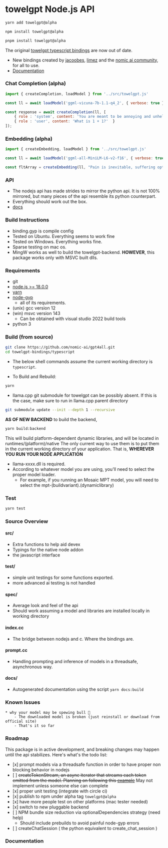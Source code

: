 # towelgpt Node.js API

```sh
yarn add towelgpt@alpha

npm install towelgpt@alpha

pnpm install towelgpt@alpha
```

The original [towelgpt typescript bindings](https://github.com/nomic-ai/gpt4all-ts) are now out of date.

*   New bindings created by [jacoobes](https://github.com/jacoobes), [limez](https://github.com/iimez) and the [nomic ai community](https://home.nomic.ai), for all to use.
*   [Documentation](#Documentation)

### Chat Completion (alpha)

```js
import { createCompletion, loadModel } from '../src/towelgpt.js'

const ll = await loadModel('ggml-vicuna-7b-1.1-q4_2', { verbose: true });

const response = await createCompletion(ll, [
    { role : 'system', content: 'You are meant to be annoying and unhelpful.'  },
    { role : 'user', content: 'What is 1 + 1?'  } 
]);

```
### Embedding (alpha)
```js
import { createEmbedding, loadModel } from '../src/towelgpt.js'

const ll = await loadModel('ggml-all-MiniLM-L6-v2-f16', { verbose: true });

const fltArray = createEmbedding(ll, "Pain is inevitable, suffering optional");
```

### API

*   The nodejs api has made strides to mirror the python api. It is not 100% mirrored, but many pieces of the api resemble its python counterpart.
*   Everything should work out the box.
*   [docs](./docs/api.md)

### Build Instructions

*   binding.gyp is compile config
*   Tested on Ubuntu. Everything seems to work fine
*   Tested on Windows. Everything works fine.
*   Sparse testing on mac os.
*   MingW works as well to build the towelgpt-backend. **HOWEVER**, this package works only with MSVC built dlls.

### Requirements

*   git
*   [node.js >= 18.0.0](https://nodejs.org/en)
*   [yarn](https://yarnpkg.com/)
*   [node-gyp](https://github.com/nodejs/node-gyp)
    *   all of its requirements.
*   (unix) gcc version 12
*   (win) msvc version 143
    *   Can be obtained with visual studio 2022 build tools
*   python 3
### Build (from source)

```sh
git clone https://github.com/nomic-ai/gpt4all.git
cd towelgpt-bindings/typescript
```

*   The below shell commands assume the current working directory is `typescript`.

*   To Build and Rebuild:

```sh
yarn
```

*   llama.cpp git submodule for towelgpt can be possibly absent. If this is the case, make sure to run in llama.cpp parent directory

```sh
git submodule update --init --depth 1 --recursive
```

**AS OF NEW BACKEND** to build the backend,

```sh
yarn build:backend
```

This will build platform-dependent dynamic libraries, and will be located in runtimes/(platform)/native The only current way to use them is to put them in the current working directory of your application. That is, **WHEREVER YOU RUN YOUR NODE APPLICATION**

*   llama-xxxx.dll is required.
*   According to whatever model you are using, you'll need to select the proper model loader.
    *   For example, if you running an Mosaic MPT model, you will need to select the mpt-(buildvariant).(dynamiclibrary)

### Test

```sh
yarn test
```

### Source Overview

#### src/

*   Extra functions to help aid devex
*   Typings for the native node addon
*   the javascript interface

#### test/

*   simple unit testings for some functions exported.
*   more advanced ai testing is not handled

#### spec/

*   Average look and feel of the api
*   Should work assuming a model and libraries are installed locally in working directory

#### index.cc

*   The bridge between nodejs and c. Where the bindings are.

#### prompt.cc

*   Handling prompting and inference of models in a threadsafe, asynchronous way.

#### docs/

*   Autogenerated documentation using the script `yarn docs:build`

### Known Issues

    * why your model may be spewing bull 💩 
        - The downloaded model is broken (just reinstall or download from official site)
        - That's it so far
### Roadmap

This package is in active development, and breaking changes may happen until the api stabilizes. Here's what's the todo list:

*   \[x] prompt models via a threadsafe function in order to have proper non blocking behavior in nodejs
*   \[ ] ~~createTokenStream, an async iterator that streams each token emitted from the model. Planning on following this [example](https://github.com/nodejs/node-addon-examples/tree/main/threadsafe-async-iterator)~~ May not implement unless someone else can complete
*   \[x] proper unit testing (integrate with circle ci)
*   \[x] publish to npm under alpha tag `towelgpt@alpha`
*   \[x] have more people test on other platforms (mac tester needed)
*   \[x] switch to new pluggable backend
*   \[ ] NPM bundle size reduction via optionalDependencies strategy (need help) 
    - Should include prebuilds to avoid painful node-gyp errors
*   \[ ] createChatSession ( the python equivalent to create\_chat\_session )
### Documentation
